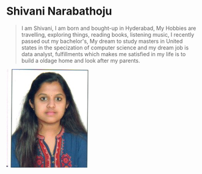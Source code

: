 # Shivani Narabathoju
> I am  Shivani, I am born and bought-up in Hyderabad, My Hobbies are travelling, exploring things, reading books, listening music, I  recently passed out my bachelor's, My dream to study masters in United states in the specization of computer science and my dream job is data analyst, fulfillments which makes me satisfied in my life is to build a oldage home and look after my parents.

![Pictureofme](photo.jpg)